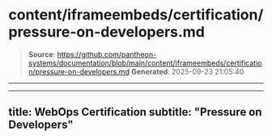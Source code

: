 # content/iframeembeds/certification/pressure-on-developers.md

> **Source**: https://github.com/pantheon-systems/documentation/blob/main/content/iframeembeds/certification/pressure-on-developers.md
> **Generated**: 2025-09-23 21:05:40

---

---
title: WebOps Certification
subtitle: "Pressure on Developers"
---

<Partial file="certification-guide/pressure-on-developers.md" />
